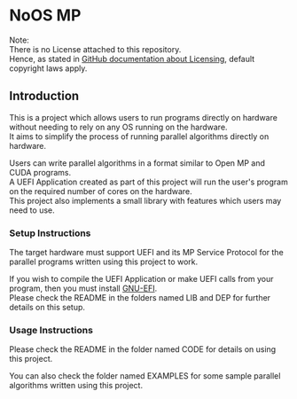 # NoOS MP

Note:<br>
There is no License attached to this repository.<br>
Hence, as stated in [GitHub documentation about Licensing](https://docs.github.com/en/repositories/managing-your-repositorys-settings-and-features/customizing-your-repository/licensing-a-repository#choosing-the-right-license), default copyright laws apply.

## Introduction

This is a project which allows users to run programs directly on hardware without needing to rely on any OS running on the hardware.<br>
It aims to simplify the process of running parallel algorithms directly on hardware.<br>

Users can write parallel algorithms in a format similar to Open MP and CUDA programs.<br>
A UEFI Application created as part of this project will run the user's program on the required number of cores on the hardware.<br>
This project also implements a small library with features which users may need to use.

### Setup Instructions

The target hardware must support UEFI and its MP Service Protocol for the parallel programs written using this project to work.

If you wish to compile the UEFI Application or make UEFI calls from your program, then you must install [GNU-EFI](https://sourceforge.net/projects/gnu-efi/).<br>
Please check the README in the folders named LIB and DEP for further details on this setup.

### Usage Instructions

Please check the README in the folder named CODE for details on using this project.

You can also check the folder named EXAMPLES for some sample parallel algorithms written using this project.

